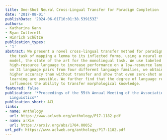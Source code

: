 ```yaml
---
title: One-Shot Neural Cross-Lingual Transfer for Paradigm Completion
date: '2017-08-01'
publishDate: '2024-06-01T10:01:38.539153Z'
authors:
- Katharina Kann
- Ryan Cotterell
- Hinrich Schütze
publication_types:
- '1'
abstract: We present a novel cross-lingual transfer method for paradigm completion,
  the task of mapping a lemma to its inflected forms, using a neural encoder-decoder
  model, the state of the art for the monolingual task. We use labeled data from a
  high-resource language to increase performance on a low-resource language. In experiments
  on 21 language pairs from four different language families, we obtain up to 58%
  higher accuracy than without transfer and show that even zero-shot and one-shot
  learning are possible. We further find that the degree of language relatedness strongly
  influences the ability to transfer morphological knowledge.
featured: false
publication: '*Proceedings of the 55th Annual Meeting of the Association for Computational
  Linguistics*'
publication_short: ACL
links:
- name: Anthology
  url: https://www.aclweb.org/anthology/P17-1182.pdf
- name: arXiv
  url: https://arxiv.org/abs/1704.00052
url_pdf: https://www.aclweb.org/anthology/P17-1182.pdf
---
```


